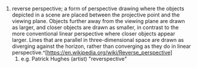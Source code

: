 1. reverse perspective; a form of perspective drawing where the objects depicted in a scene are placed between the projective point and the viewing plane. Objects further away from the viewing plane are drawn as larger, and closer objects are drawn as smaller, in contrast to the more conventional linear perspective where closer objects appear larger. Lines that are parallel in three-dimensional space are drawn as diverging against the horizon, rather than converging as they do in linear perspective.^[https://en.wikipedia.org/wiki/Reverse_perspective]
	1. e.g. Patrick Hughes (artist) "reverspective"